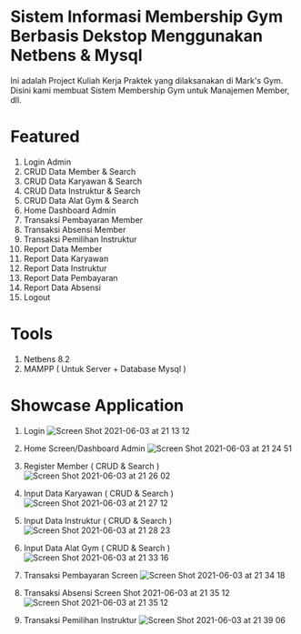 # Sistem Informasi Membership Gym Berbasis Dekstop Menggunakan Netbens & Mysql
Ini adalah Project Kuliah Kerja Praktek yang dilaksanakan di Mark's Gym. Disini kami membuat Sistem Membership Gym untuk Manajemen Member, dll.

# Featured
1. Login Admin
2. CRUD Data Member & Search
3. CRUD Data Karyawan & Search
4. CRUD Data Instruktur & Search
5. CRUD Data Alat Gym & Search
6. Home Dashboard Admin
7. Transaksi Pembayaran Member
8. Transaksi Absensi Member
9. Transaksi Pemilihan Instruktur
10. Report Data Member
11. Report Data Karyawan
12. Report Data Instruktur
13. Report Data Pembayaran
14. Report Data Absensi
15. Logout

# Tools
1. Netbens 8.2
2. MAMPP ( Untuk Server + Database Mysql )

# Showcase Application

1. Login 
![Screen Shot 2021-06-03 at 21 13 12](https://user-images.githubusercontent.com/47202729/120665671-2f349800-c4b6-11eb-9dee-807a5cd2d24e.png)


2. Home Screen/Dashboard Admin 
![Screen Shot 2021-06-03 at 21 24 51](https://user-images.githubusercontent.com/47202729/120666105-889cc700-c4b6-11eb-821c-8fd9493e1ce2.png)

3. Register Member ( CRUD & Search ) 
![Screen Shot 2021-06-03 at 21 26 02](https://user-images.githubusercontent.com/47202729/120666132-8dfa1180-c4b6-11eb-823f-90135b948576.png)

4. Input Data Karyawan ( CRUD & Search )
![Screen Shot 2021-06-03 at 21 27 12](https://user-images.githubusercontent.com/47202729/120666146-918d9880-c4b6-11eb-9208-1dce3f596637.png)

5. Input Data Instruktur ( CRUD & Search ) 
![Screen Shot 2021-06-03 at 21 28 23](https://user-images.githubusercontent.com/47202729/120666154-92262f00-c4b6-11eb-96af-435cbec50005.png)

6. Input Data Alat Gym ( CRUD & Search )
![Screen Shot 2021-06-03 at 21 33 16](https://user-images.githubusercontent.com/47202729/120666160-93575c00-c4b6-11eb-972f-82b67f23d7b6.png)

7. Transaksi Pembayaran Screen
![Screen Shot 2021-06-03 at 21 34 18](https://user-images.githubusercontent.com/47202729/120666163-93eff280-c4b6-11eb-9f59-802237a97b44.png)

8. Transaksi Absensi Screen Shot 2021-06-03 at 21 35 12
![Screen Shot 2021-06-03 at 21 35 12](https://user-images.githubusercontent.com/47202729/120666168-94888900-c4b6-11eb-8936-057f82b857e5.png)

9. Transaksi Pemilihan Instruktur 
![Screen Shot 2021-06-03 at 21 39 06](https://user-images.githubusercontent.com/47202729/120666174-95b9b600-c4b6-11eb-90d8-e7f99e0bae60.png)
